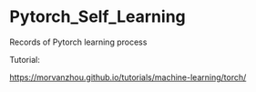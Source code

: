 # Pytorch_Self_Learning
Records of Pytorch learning process

Tutorial:

https://morvanzhou.github.io/tutorials/machine-learning/torch/

